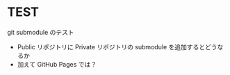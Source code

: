 # TEST

git submodule のテスト

- Public リポジトリに Private リポジトリの submodule を追加するとどうなるか
- 加えて GitHub Pages では？
